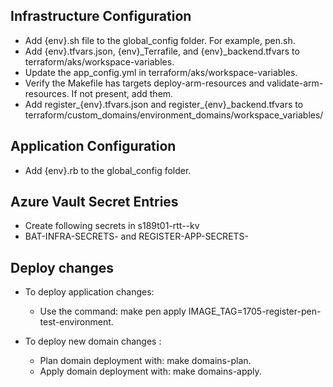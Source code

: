 ## Infrastructure Configuration
- Add {env}.sh file to the global_config folder. For example, pen.sh.
- Add {env}.tfvars.json, {env}_Terrafile, and {env}_backend.tfvars to terraform/aks/workspace-variables.
- Update the app_config.yml in terraform/aks/workspace-variables.
- Verify the Makefile has targets deploy-arm-resources and validate-arm-resources. If not present, add them.
-  Add register_{env}.tfvars.json and register_{env}_backend.tfvars to terraform/custom_domains/environment_domains/workspace_variables/

## Application Configuration
- Add {env}.rb to the global_config folder.

## Azure Vault Secret Entries
- Create following secrets in s189t01-rtt-<env>-kv
- BAT-INFRA-SECRETS-<ENV> and REGISTER-APP-SECRETS-<ENV>

## Deploy changes
- To deploy application changes:
    - Use the command: make pen apply IMAGE_TAG=1705-register-pen-test-environment.

- To deploy new domain changes :
    - Plan domain deployment with: make <env> domains-plan.
    - Apply domain deployment with: make <env> domains-apply.
